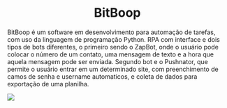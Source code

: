 <div align="center">
<h1>BitBoop</h1>
</div>
<p>BitBoop é um software em desenvolvimento para automação de tarefas, com uso da linguagem de programação Python. RPA com interface e dois tipos de bots diferentes, o primeiro sendo o ZapBot, onde o usuário pode
colocar o número de um contato, uma mensagem de texto e a hora que aquela mensagem pode ser enviada. Segundo bot e o Pushnator, que permite o usuário entrar em um determinado site, com preenchimento de camos
de senha e username automaticos, e coleta de dados para exportação de uma planilha.</p>
<img src="BITBOOP.gif">
